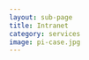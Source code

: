 ```yaml
---
layout: sub-page
title: Intranet
category: services
image: pi-case.jpg
---
```


<!-- “Consulting” (Denso), “Implementation” (OiRA), “Intranet” (ikath) and “Support” (UniBW) -->

